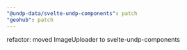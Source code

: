 ```yaml
---
"@undp-data/svelte-undp-components": patch
"geohub": patch
---
```


refactor: moved ImageUploader to svelte-undp-components
